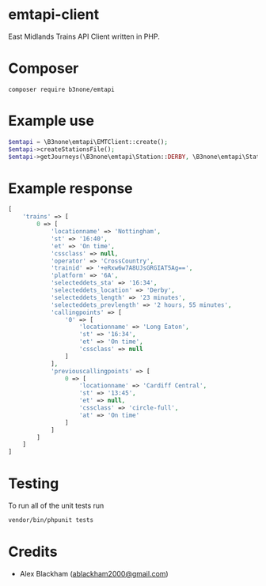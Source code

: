 # emtapi-client
East Midlands Trains API Client written in PHP.

# Composer
```$xslt
composer require b3none/emtapi
```

# Example use
```php
$emtapi = \B3none\emtapi\EMTClient::create();
$emtapi->createStationsFile();
$emtapi->getJourneys(\B3none\emtapi\Station::DERBY, \B3none\emtapi\Station::NOTTINGHAM);
```

# Example response
```php
[
    'trains' => [
        0 => [
            'locationname' => 'Nottingham',
            'st' => '16:40',
            'et' => 'On time',
            'cssclass' => null,
            'operator' => 'CrossCountry',
            'trainid' => '+eRxw6w7A8UJsGRGIAT5Ag==',
            'platform' => '6A',
            'selecteddets_sta' => '16:34',
            'selecteddets_location' => 'Derby',
            'selecteddets_length' => '23 minutes',
            'selecteddets_prevlength' => '2 hours, 55 minutes',
            'callingpoints' => [
                '0' => [
                    'locationname' => 'Long Eaton',
                    'st' => '16:34',
                    'et' => 'On time',
                    'cssclass' => null
                ]
            ],
            'previouscallingpoints' => [
                0 => [
                    'locationname' => 'Cardiff Central',
                    'st' => '13:45',
                    'et' => null,
                    'cssclass' => 'circle-full',
                    'at' => 'On time'
                ]
            ]
        ]
    ]
]

```

# Testing
To run all of the unit tests run
```bash
vendor/bin/phpunit tests
```

# Credits
* Alex Blackham (ablackham2000@gmail.com)
